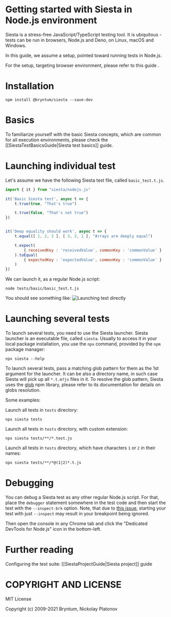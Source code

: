 Getting started with Siesta in Node.js environment
================================================

Siesta is a stress-free JavaScript/TypeScript testing tool. It is ubiquitous - tests can be run in browsers, Node.js and Deno, on Linux, macOS and Windows.

In this guide, we assume a setup, pointed toward running tests in Node.js. 

For the setup, targeting browser environment, please refer to this guide <Getting started with Siesta in browser environment>.

Installation
============

```shell
npm install @bryntum/siesta --save-dev
```

Basics
======

To familiarize yourself with the basic Siesta concepts, which are common for all execution environments, please check the [[SiestaTestBasicsGuide|Siesta test basics]] guide. 


Launching individual test
===============

Let's assume we have the following Siesta test file, called `basic_test.t.js`.

```javascript
import { it } from "siesta/nodejs.js"

it('Basic Siesta test', async t => {
    t.true(true, "That's true")

    t.true(false, "That's not true")
})


it('Deep equality should work', async t => {
    t.equal([ 1, 2, 3 ], [ 3, 2, 1 ], "Arrays are deeply equal")

    t.expect(
        { receivedKey : 'receivedValue', commonKey : 'commonValue' }
    ).toEqual(
        { expectedKey : 'expectedValue', commonKey : 'commonValue' }
    )
})
```

We can launch it, as a regular Node.js script:

```shell
node tests/basic/basic_test.t.js
```

You should see something like:
![Launching test directly](media://getting_started_nodejs/getting_started_nodejs_1.jpg)


Launching several tests
===============

To launch several tests, you need to use the Siesta launcher. Siesta launcher is an executable file, called `siesta`. Usually to access it in your local package installation, you use the `npx` command, provided by the `npm` package manager: 

```shell
npx siesta --help
```

To launch several tests, pass a matching glob pattern for them as the 1st argument for the launcher. It can be also a directory name, in such case Siesta will pick up all `*.t.m?js` files in it. To resolve the glob pattern, Siesta uses the [glob](https://www.npmjs.com/package/glob) npm library, please refer to its documentation for details on globs resolution. 

Some examples:

Launch all tests in `tests` directory:
```shell
npx siesta tests
```

Launch all tests in `tests` directory, with custom extension:
```shell
npx siesta tests/**/*.test.js
```

Launch all tests in `tests` directory, which have characters `1` or `2` in their names:
```shell
npx siesta tests/**/*@(1|2)*.t.js
```


Debugging
=========

You can debug a Siesta test as any other regular Node.js script. For that, place the `debugger` statement somewhere in the test code and then start the test with the `--inspect-brk` option. Note, that due to [this issue](https://github.com/nodejs/node/issues/25215), starting your test with just `--inspect` may result in your breakpoint being ignored. 

Then open the console in any Chrome tab and click the "Dedicated DevTools for Node.js" icon in the bottom-left.


Further reading
===============

Configuring the test suite: [[SiestaProjectGuide|Siesta project]] guide


COPYRIGHT AND LICENSE
=================

MIT License

Copyright (c) 2009-2021 Bryntum, Nickolay Platonov
